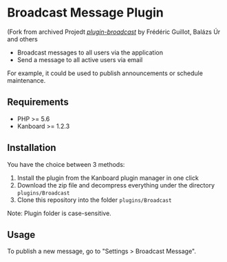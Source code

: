 Broadcast Message Plugin
========================
(Fork from archived Projedt *[plugin-broadcast](https://github.com/kanboard/plugin-broadcast)* by Frédéric Guillot, Balázs Úr and others 
- Broadcast messages to all users via the application
- Send a message to all active users via email

For example, it could be used to publish announcements or schedule maintenance.

Requirements
------------

- PHP >= 5.6
- Kanboard >= 1.2.3

Installation
------------

You have the choice between 3 methods:

1. Install the plugin from the Kanboard plugin manager in one click
2. Download the zip file and decompress everything under the directory `plugins/Broadcast`
3. Clone this repository into the folder `plugins/Broadcast`

Note: Plugin folder is case-sensitive.

Usage
-----

To publish a new message, go to "Settings > Broadcast Message".
